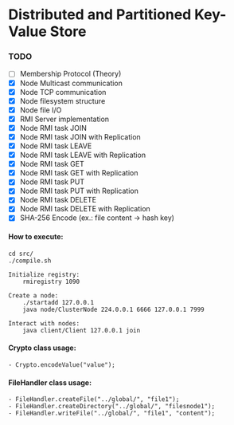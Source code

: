 # Distributed and Partitioned Key-Value Store

### TODO
- [ ] Membership Protocol (Theory)
- [x] Node Multicast communication
- [x] Node TCP communication
- [x] Node filesystem structure
- [x] Node file I/O
- [x] RMI Server implementation
- [x] Node RMI task JOIN
- [x] Node RMI task JOIN with Replication
- [x] Node RMI task LEAVE
- [x] Node RMI task LEAVE with Replication
- [x] Node RMI task GET
- [x] Node RMI task GET with Replication
- [x] Node RMI task PUT
- [x] Node RMI task PUT with Replication
- [x] Node RMI task DELETE
- [x] Node RMI task DELETE with Replication
- [x] SHA-256 Encode (ex.: file content -> hash key)

#### How to execute:
    cd src/
    ./compile.sh

    Initialize registry:
        rmiregistry 1090

    Create a node:
        ./startadd 127.0.0.1
        java node/ClusterNode 224.0.0.1 6666 127.0.0.1 7999

    Interact with nodes:
        java client/Client 127.0.0.1 join

#### Crypto class usage:
    - Crypto.encodeValue("value");

#### FileHandler class usage:
    - FileHandler.createFile("../global/", "file1");
    - FileHandler.createDirectory("../global/", "filesnode1");
    - FileHandler.writeFile("../global/", "file1", "content");
